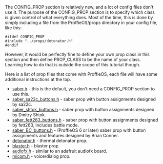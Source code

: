 The CONFIG_PROP section is relatively new, and a lot of config files don't use it. The purpose of the CONFIG_PROP section is to specify which class is given control of what everything does. Most of the time, this is done by simply including a file from the ProffieOS/props directory in your config file, like this:

    #ifdef CONFIG_PROP
    #include "../props/detonator.h"
    #endif

However, it would be perfectly fine to define your own prop class in this section and then define PROP_CLASS to be the name of your class.  Learning how to do that is outside the scope of this tutorial though.

Here is a list of prop files that come with ProffieOS, each file will have some additional instructions at the top.

* [saber.h](https://github.com/profezzorn/ProffieOS/blob/master/props/saber.h) - this is the default, you don't need a CONFIG_PROP section to use this.
* [saber_sa22c_buttons.h](https://github.com/profezzorn/ProffieOS/blob/master/props/saber_sa22c_buttons.h) - saber prop with button assignments designed by sa22c.
* [saber_shtok_buttons.h](https://github.com/profezzorn/ProffieOS/blob/master/props/saber_shtok_buttons.h) - saber prop with button assignments designed by Dmitry Shtok.
* [saber_fett263_buttons.h](proffieos5.x-saber_fett263_buttons.h-%22battle-mode%22-and-gesture-controls,-defines-and-usage.md) - saber prop with button assignments designed by fett263, includes battle mode.
* [saber_BC_buttons.h](https://github.com/profezzorn/ProffieOS/blob/master/props/saber_BC_buttons.h) - (ProffieOS 6 or later) saber prop with button assignments and features designed by Brian Conner.
* [detonator.h](https://github.com/profezzorn/ProffieOS/blob/master/props/detonator.h) - thermal detonator prop.
* [blaster.h](https://github.com/profezzorn/ProffieOS/blob/master/props/blaster.h) - blaster prop.
* [audiofx.h](https://github.com/profezzorn/ProffieOS/blob/master/props/audiofx.h) - similar to an adafruit audiofx board.
* [micom.h](https://github.com/profezzorn/ProffieOS/blob/master/props/micom.h) - voice/dialog prop.
